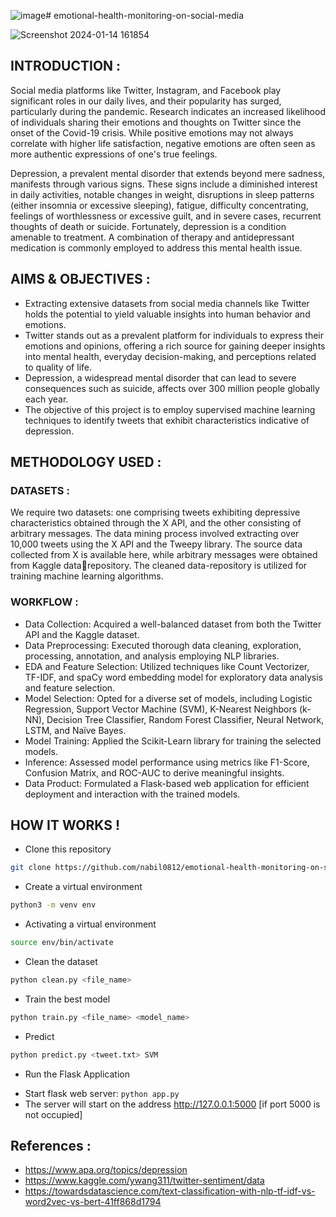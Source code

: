 ![image](https://github.com/nabil0812/emotional-health-monitoring-on-social-media/assets/105557940/3f5fcb00-65ff-4516-9809-ce7219e8b716)# emotional-health-monitoring-on-social-media


![Screenshot 2024-01-14 161854](https://github.com/nabil0812/emotional-health-monitoring-on-social-media/assets/105557940/b91ccde0-8661-47ec-b2f7-7421378b6a58)



## INTRODUCTION :


Social media platforms like Twitter, Instagram, and Facebook play significant roles in our daily lives, and their popularity has surged, particularly during the pandemic. Research indicates an increased likelihood of individuals sharing their emotions and thoughts on Twitter since the onset of the Covid-19 crisis. While positive emotions may not always correlate with higher life satisfaction, negative emotions are often seen as more authentic expressions of one's true feelings.

Depression, a prevalent mental disorder that extends beyond mere sadness, manifests through various signs. These signs include a diminished interest in daily activities, notable changes in weight, disruptions in sleep patterns (either insomnia or excessive sleeping), fatigue, difficulty concentrating, feelings of worthlessness or excessive guilt, and in severe cases, recurrent thoughts of death or suicide. Fortunately, depression is a condition amenable to treatment. A combination of therapy and antidepressant medication is commonly employed to address this mental health issue.




## AIMS & OBJECTIVES :


* Extracting extensive datasets from social media channels like Twitter holds the potential to yield valuable insights into human behavior and emotions.
* Twitter stands out as a prevalent platform for individuals to express their emotions and opinions, offering a rich source for gaining deeper insights into mental health, everyday decision-making, and perceptions related to quality of life.
* Depression, a widespread mental disorder that can lead to severe consequences such as suicide, affects over 300 million people globally each year.
* The objective of this project is to employ supervised machine learning techniques to identify tweets that exhibit characteristics indicative of depression.




## METHODOLOGY USED :


### DATASETS :

We require two datasets: one comprising tweets exhibiting depressive characteristics obtained through the X API, and the other consisting of arbitrary messages. The data mining process involved extracting over 10,000 tweets using the X API and the Tweepy library. The source data collected from X is available here, while arbitrary messages were obtained from Kaggle datarepository. The cleaned data-repository is utilized for training machine learning algorithms.


### WORKFLOW :

* Data Collection: Acquired a well-balanced dataset from both the Twitter API and the Kaggle dataset.
* Data Preprocessing: Executed thorough data cleaning, exploration, processing, annotation, and analysis employing NLP libraries.
* EDA and Feature Selection: Utilized techniques like Count Vectorizer, TF-IDF, and spaCy word embedding model for exploratory data analysis and feature selection.
* Model Selection: Opted for a diverse set of models, including Logistic Regression, Support Vector Machine (SVM), K-Nearest Neighbors (k-NN), Decision Tree Classifier, Random Forest Classifier, Neural Network, LSTM, and Naïve Bayes.
* Model Training: Applied the Scikit-Learn library for training the selected models.
* Inference: Assessed model performance using metrics like F1-Score, Confusion Matrix, and ROC-AUC to derive meaningful insights.
* Data Product: Formulated a Flask-based web application for efficient deployment and interaction with the trained models.
  

## HOW IT WORKS !

* Clone this repository

```bash
git clone https://github.com/nabil0812/emotional-health-monitoring-on-social-media.git 
```

* Create a virtual environment

```bash
python3 -m venv env
```

* Activating a virtual environment

```bash
source env/bin/activate
```

* Clean the dataset

```bash
python clean.py <file_name> 
```
* Train the best model
```bash
python train.py <file_name> <model_name>
```
* Predict 
```bash
python predict.py <tweet.txt> SVM
```
* Run the Flask Application

- Start flask web server: `python app.py`
- The server will start on the address http://127.0.0.1:5000 [if port 5000 is not occupied]

  


## References :

* https://www.apa.org/topics/depression
* https://www.kaggle.com/ywang311/twitter-sentiment/data
* https://towardsdatascience.com/text-classification-with-nlp-tf-idf-vs-word2vec-vs-bert-41ff868d1794
  





